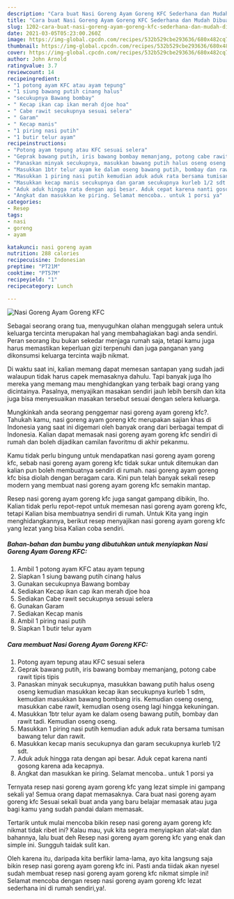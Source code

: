 ```yaml
---
description: "Cara buat Nasi Goreng Ayam Goreng KFC Sederhana dan Mudah Dibuat"
title: "Cara buat Nasi Goreng Ayam Goreng KFC Sederhana dan Mudah Dibuat"
slug: 1202-cara-buat-nasi-goreng-ayam-goreng-kfc-sederhana-dan-mudah-dibuat
date: 2021-03-05T05:23:00.260Z
image: https://img-global.cpcdn.com/recipes/532b529cbe293636/680x482cq70/nasi-goreng-ayam-goreng-kfc-foto-resep-utama.jpg
thumbnail: https://img-global.cpcdn.com/recipes/532b529cbe293636/680x482cq70/nasi-goreng-ayam-goreng-kfc-foto-resep-utama.jpg
cover: https://img-global.cpcdn.com/recipes/532b529cbe293636/680x482cq70/nasi-goreng-ayam-goreng-kfc-foto-resep-utama.jpg
author: John Arnold
ratingvalue: 3.7
reviewcount: 14
recipeingredient:
- "1 potong ayam KFC atau ayam tepung"
- "1 siung bawang putih cinang halus"
- "secukupnya Bawang bombay"
- " Kecap ikan cap ikan merah djoe hoa"
- " Cabe rawit secukupnya sesuai selera"
- " Garam"
- " Kecap manis"
- "1 piring nasi putih"
- "1 butir telur ayam"
recipeinstructions:
- "Potong ayam tepung atau KFC sesuai selera"
- "Geprak bawang putih, iris bawang bombay memanjang, potong cabe rawit tipis tipis"
- "Panaskan minyak secukupnya, masukkan bawang putih halus oseng oseng kemudian masukkan kecap ikan secukupnya kurleb 1 sdm, kemudian masukkan bawang bombang iris. Kemudian oseng oseng, masukkan cabe rawit, kemudian oseng oseng lagi hingga kekuningan."
- "Masukkan 1btr telur ayam ke dalam oseng bawang putih, bombay dan rawit tadi. Kemudian oseng oseng."
- "Masukkan 1 piring nasi putih kemudian aduk aduk rata bersama tumisan bawang telur dan rawit."
- "Masukkan kecap manis secukupnya dan garam secukupnya kurleb 1/2 sdt."
- "Aduk aduk hingga rata dengan api besar. Aduk cepat karena nanti gosong karena ada kecapnya."
- "Angkat dan masukkan ke piring. Selamat mencoba.. untuk 1 porsi ya"
categories:
- Resep
tags:
- nasi
- goreng
- ayam

katakunci: nasi goreng ayam 
nutrition: 288 calories
recipecuisine: Indonesian
preptime: "PT21M"
cooktime: "PT57M"
recipeyield: "1"
recipecategory: Lunch

---
```



![Nasi Goreng Ayam Goreng KFC](https://img-global.cpcdn.com/recipes/532b529cbe293636/680x482cq70/nasi-goreng-ayam-goreng-kfc-foto-resep-utama.jpg)

Sebagai seorang orang tua, menyuguhkan olahan menggugah selera untuk keluarga tercinta merupakan hal yang membahagiakan bagi anda sendiri. Peran seorang ibu bukan sekedar menjaga rumah saja, tetapi kamu juga harus memastikan keperluan gizi terpenuhi dan juga panganan yang dikonsumsi keluarga tercinta wajib nikmat.

Di waktu  saat ini, kalian memang dapat memesan santapan yang sudah jadi walaupun tidak harus capek memasaknya dahulu. Tapi banyak juga lho mereka yang memang mau menghidangkan yang terbaik bagi orang yang dicintainya. Pasalnya, menyajikan masakan sendiri jauh lebih bersih dan kita juga bisa menyesuaikan masakan tersebut sesuai dengan selera keluarga. 



Mungkinkah anda seorang penggemar nasi goreng ayam goreng kfc?. Tahukah kamu, nasi goreng ayam goreng kfc merupakan sajian khas di Indonesia yang saat ini digemari oleh banyak orang dari berbagai tempat di Indonesia. Kalian dapat memasak nasi goreng ayam goreng kfc sendiri di rumah dan boleh dijadikan camilan favoritmu di akhir pekanmu.

Kamu tidak perlu bingung untuk mendapatkan nasi goreng ayam goreng kfc, sebab nasi goreng ayam goreng kfc tidak sukar untuk ditemukan dan kalian pun boleh membuatnya sendiri di rumah. nasi goreng ayam goreng kfc bisa diolah dengan beragam cara. Kini pun telah banyak sekali resep modern yang membuat nasi goreng ayam goreng kfc semakin mantap.

Resep nasi goreng ayam goreng kfc juga sangat gampang dibikin, lho. Kalian tidak perlu repot-repot untuk memesan nasi goreng ayam goreng kfc, tetapi Kalian bisa membuatnya sendiri di rumah. Untuk Kita yang ingin menghidangkannya, berikut resep menyajikan nasi goreng ayam goreng kfc yang lezat yang bisa Kalian coba sendiri.

<!--inarticleads1-->

##### Bahan-bahan dan bumbu yang dibutuhkan untuk menyiapkan Nasi Goreng Ayam Goreng KFC:

1. Ambil 1 potong ayam KFC atau ayam tepung
1. Siapkan 1 siung bawang putih cinang halus
1. Gunakan secukupnya Bawang bombay
1. Sediakan  Kecap ikan cap ikan merah djoe hoa
1. Sediakan  Cabe rawit secukupnya sesuai selera
1. Gunakan  Garam
1. Sediakan  Kecap manis
1. Ambil 1 piring nasi putih
1. Siapkan 1 butir telur ayam




<!--inarticleads2-->

##### Cara membuat Nasi Goreng Ayam Goreng KFC:

1. Potong ayam tepung atau KFC sesuai selera
1. Geprak bawang putih, iris bawang bombay memanjang, potong cabe rawit tipis tipis
1. Panaskan minyak secukupnya, masukkan bawang putih halus oseng oseng kemudian masukkan kecap ikan secukupnya kurleb 1 sdm, kemudian masukkan bawang bombang iris. Kemudian oseng oseng, masukkan cabe rawit, kemudian oseng oseng lagi hingga kekuningan.
1. Masukkan 1btr telur ayam ke dalam oseng bawang putih, bombay dan rawit tadi. Kemudian oseng oseng.
1. Masukkan 1 piring nasi putih kemudian aduk aduk rata bersama tumisan bawang telur dan rawit.
1. Masukkan kecap manis secukupnya dan garam secukupnya kurleb 1/2 sdt.
1. Aduk aduk hingga rata dengan api besar. Aduk cepat karena nanti gosong karena ada kecapnya.
1. Angkat dan masukkan ke piring. Selamat mencoba.. untuk 1 porsi ya




Ternyata resep nasi goreng ayam goreng kfc yang lezat simple ini gampang sekali ya! Semua orang dapat memasaknya. Cara buat nasi goreng ayam goreng kfc Sesuai sekali buat anda yang baru belajar memasak atau juga bagi kamu yang sudah pandai dalam memasak.

Tertarik untuk mulai mencoba bikin resep nasi goreng ayam goreng kfc nikmat tidak ribet ini? Kalau mau, yuk kita segera menyiapkan alat-alat dan bahannya, lalu buat deh Resep nasi goreng ayam goreng kfc yang enak dan simple ini. Sungguh taidak sulit kan. 

Oleh karena itu, daripada kita berfikir lama-lama, ayo kita langsung saja bikin resep nasi goreng ayam goreng kfc ini. Pasti anda tiidak akan nyesel sudah membuat resep nasi goreng ayam goreng kfc nikmat simple ini! Selamat mencoba dengan resep nasi goreng ayam goreng kfc lezat sederhana ini di rumah sendiri,ya!.

